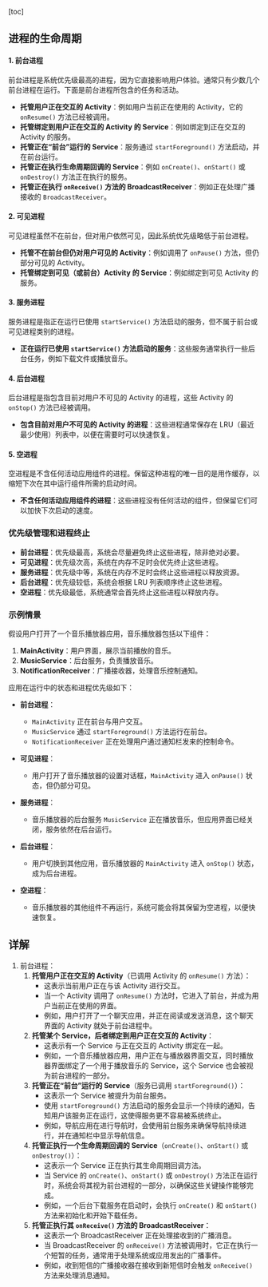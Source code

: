 [toc]

## 进程的生命周期

#### 1. 前台进程

前台进程是系统优先级最高的进程，因为它直接影响用户体验。通常只有少数几个前台进程在运行。下面是前台进程所包含的任务和活动。

- **托管用户正在交互的 Activity**：例如用户当前正在使用的 Activity，它的 `onResume()` 方法已经被调用。
- **托管绑定到用户正在交互的 Activity 的 Service**：例如绑定到正在交互的 Activity 的服务。
- **托管正在“前台”运行的 Service**：服务通过 `startForeground()` 方法启动，并在前台运行。
- **托管正在执行生命周期回调的 Service**：例如 `onCreate()`、`onStart()` 或 `onDestroy()` 方法正在执行的服务。
- **托管正在执行 `onReceive()` 方法的 BroadcastReceiver**：例如正在处理广播接收的 `BroadcastReceiver`。

#### 2. 可见进程

可见进程虽然不在前台，但对用户依然可见，因此系统优先级略低于前台进程。

- **托管不在前台但仍对用户可见的 Activity**：例如调用了 `onPause()` 方法，但仍部分可见的 Activity。
- **托管绑定到可见（或前台）Activity 的 Service**：例如绑定到可见 Activity 的服务。

#### 3. 服务进程

服务进程是指正在运行已使用 `startService()` 方法启动的服务，但不属于前台或可见进程类别的进程。

- **正在运行已使用 `startService()` 方法启动的服务**：这些服务通常执行一些后台任务，例如下载文件或播放音乐。

#### 4. 后台进程

后台进程是指包含目前对用户不可见的 Activity 的进程，这些 Activity 的 `onStop()` 方法已经被调用。

- **包含目前对用户不可见的 Activity 的进程**：这些进程通常保存在 LRU（最近最少使用）列表中，以便在需要时可以快速恢复。

#### 5. 空进程

空进程是不含任何活动应用组件的进程。保留这种进程的唯一目的是用作缓存，以缩短下次在其中运行组件所需的启动时间。

- **不含任何活动应用组件的进程**：这些进程没有任何活动的组件，但保留它们可以加快下次启动的速度。

### 优先级管理和进程终止

- **前台进程**：优先级最高，系统会尽量避免终止这些进程，除非绝对必要。
- **可见进程**：优先级次高，系统在内存不足时会优先终止这些进程。
- **服务进程**：优先级中等，系统在内存不足时会终止这些进程以释放资源。
- **后台进程**：优先级较低，系统会根据 LRU 列表顺序终止这些进程。
- **空进程**：优先级最低，系统通常会首先终止这些进程以释放内存。

### 示例情景

假设用户打开了一个音乐播放器应用，音乐播放器包括以下组件：

1. **MainActivity**：用户界面，展示当前播放的音乐。
2. **MusicService**：后台服务，负责播放音乐。
3. **NotificationReceiver**：广播接收器，处理音乐控制通知。

应用在运行中的状态和进程优先级如下：

- **前台进程**：

  - `MainActivity` 正在前台与用户交互。
  - `MusicService` 通过 `startForeground()` 方法运行在前台。
  - `NotificationReceiver` 正在处理用户通过通知栏发来的控制命令。

- **可见进程**：

  - 用户打开了音乐播放器的设置对话框，`MainActivity` 进入 `onPause()` 状态，但仍部分可见。

- **服务进程**：

  - 音乐播放器的后台服务 `MusicService` 正在播放音乐，但应用界面已经关闭，服务依然在后台运行。

- **后台进程**：

  - 用户切换到其他应用，音乐播放器的 `MainActivity` 进入 `onStop()` 状态，成为后台进程。

- **空进程**：

  - 音乐播放器的其他组件不再运行，系统可能会将其保留为空进程，以便快速恢复。

  

## 详解

1. 前台进程：
   1. **托管用户正在交互的 Activity**（已调用 Activity 的 `onResume()` 方法）：
      - 这表示当前用户正在与该 Activity 进行交互。
      - 当一个 Activity 调用了 `onResume()` 方法时，它进入了前台，并成为用户当前正在使用的界面。
      - 例如，用户打开了一个聊天应用，并正在阅读或发送消息，这个聊天界面的 Activity 就处于前台进程中。
   2. **托管某个 Service，后者绑定到用户正在交互的 Activity**：
      - 这表示有一个 Service 与正在交互的 Activity 绑定在一起。
      - 例如，一个音乐播放器应用，用户正在与播放器界面交互，同时播放器界面绑定了一个用于播放音乐的 Service，这个 Service 也会被视为前台进程的一部分。
   3. **托管正在“前台”运行的 Service**（服务已调用 `startForeground()`）：
      - 这表示一个 Service 被提升为前台服务。
      - 使用 `startForeground()` 方法启动的服务会显示一个持续的通知，告知用户该服务正在运行，这使得服务更不容易被系统终止。
      - 例如，导航应用在进行导航时，会使用前台服务来确保导航持续进行，并在通知栏中显示导航信息。
   4. **托管正执行一个生命周期回调的 Service**（`onCreate()`、`onStart()` 或 `onDestroy()`）：
      - 这表示一个 Service 正在执行其生命周期回调方法。
      - 当 Service 的 `onCreate()`、`onStart()` 或 `onDestroy()` 方法正在运行时，系统会将其视为前台进程的一部分，以确保这些关键操作能够完成。
      - 例如，一个后台下载服务在启动时，会执行 `onCreate()` 和 `onStart()` 方法来初始化和开始下载任务。
   5. **托管正执行其 `onReceive()` 方法的 BroadcastReceiver**：
      - 这表示一个 BroadcastReceiver 正在处理接收到的广播消息。
      - 当 BroadcastReceiver 的 `onReceive()` 方法被调用时，它正在执行一个短暂的任务，通常用于处理系统或应用发出的广播事件。
      - 例如，收到短信的广播接收器在接收到新短信时会触发 `onReceive()` 方法来处理消息通知。